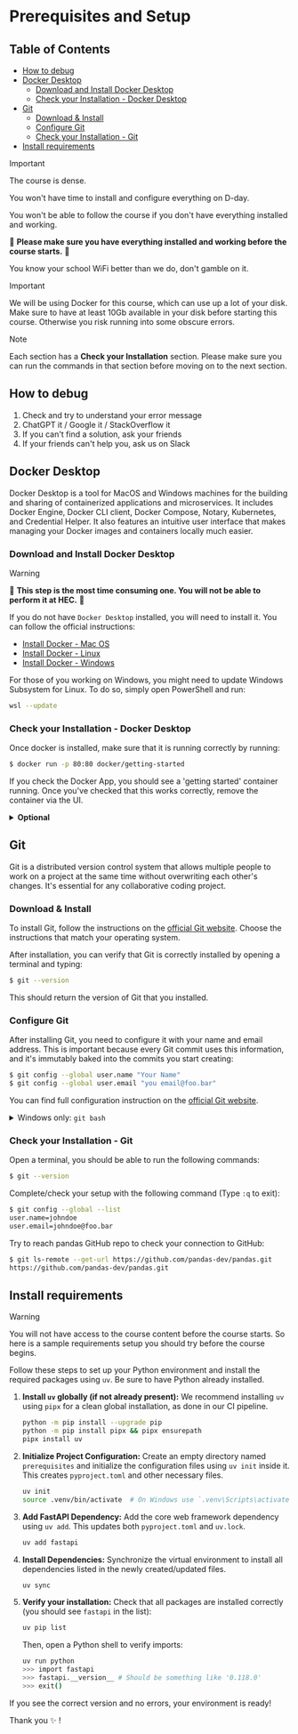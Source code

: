 # Prerequisites and Setup

## Table of Contents

- [How to debug](#how-to-debug)
- [Docker Desktop](#docker-desktop)
  - [Download and Install Docker Desktop](#download-and-install-docker-desktop)
  - [Check your Installation - Docker Desktop](#check-your-installation---docker-desktop)
- [Git](#git)
  - [Download & Install](#download--install)
  - [Configure Git](#configure-git)
  - [Check your Installation - Git](#check-your-installation---git)
- [Install requirements](#install-requirements)

> [!Important]
> The course is dense.
>
> You won't have time to install and configure everything on D-day.
>
> You won't be able to follow the course if you don't have everything installed and working.
>
> 📣 **Please make sure you have everything installed and working before the course starts.** 📣
>
> You know your school WiFi better than we do, don't gamble on it.

> [!Important]
> We will be using Docker for this course, which can use up a lot of your disk.
> Make sure to have at least 10Gb available in your disk before starting this course. Otherwise you risk running into some obscure errors.

> [!Note]
> Each section has a **Check your Installation** section.
> Please make sure you can run the commands in that section before moving on to the next section.

## How to debug

1. Check and try to understand your error message
2. ChatGPT it / Google it / StackOverflow it
3. If you can't find a solution, ask your friends
4. If your friends can't help you, ask us on Slack

## Docker Desktop

Docker Desktop is a tool for MacOS and Windows machines for the building and sharing of containerized applications and microservices. It includes Docker Engine, Docker CLI client, Docker Compose, Notary, Kubernetes, and Credential Helper. It also features an intuitive user interface that makes managing your Docker images and containers locally much easier.

### Download and Install Docker Desktop

> [!Warning]
> 📣 **This step is the most time consuming one. You will not be able to perform it at HEC.** 📣

If you do not have `Docker Desktop` installed, you will need to install it. You can follow the official instructions:

- [Install Docker - Mac OS](https://docs.docker.com/desktop/install/mac-install/)
- [Install Docker - Linux](https://docs.docker.com/desktop/install/linux-install/)
- [Install Docker - Windows](https://docs.docker.com/desktop/install/windows-install/)

For those of you working on Windows, you might need to update Windows Subsystem for Linux. To do so, simply open PowerShell and run:

```bash
wsl --update
```

### Check your Installation - Docker Desktop

Once docker is installed, make sure that it is running correctly by running:

```bash
$ docker run -p 80:80 docker/getting-started
```

If you check the Docker App, you should see a 'getting started' container running. Once you've checked that this works correctly, remove the container via the UI.

<details>
    <summary><b>Optional</b></summary>
    You can also perform these operations directly from the command line, by running <code>docker ps</code> to check the running containers, <code>docker stop [CONTAINER-ID]</code> to stop it and <code>docker rm -f [CONTAINER-ID]</code> to remove it.
</details>


## Git


Git is a distributed version control system that allows multiple people to work on a project at the same time without overwriting each other's changes.
It's essential for any collaborative coding project.

### Download & Install

To install Git, follow the instructions on the [official Git website](https://git-scm.com/book/en/v2/Getting-Started-Installing-Git).
Choose the instructions that match your operating system.

After installation, you can verify that Git is correctly installed by opening a terminal and typing:

```bash
$ git --version
```

This should return the version of Git that you installed.

### Configure Git

After installing Git, you need to configure it with your name and email address.
This is important because every Git commit uses this information, and it's immutably baked into the commits you start creating:

```bash
$ git config --global user.name "Your Name"
$ git config --global user.email "you email@foo.bar"
```

You can find full configuration instruction on the [official Git website](https://git-scm.com/book/en/v2/Getting-Started-First-Time-Git-Setup).

<details>
  <summary>Windows only: <code>git bash</code></summary>

If you are using Windows, you can use PowerShell as your terminal.
But Powershell is limited and doesn't support all the commands we will use in this course.
You will need to install [`git bash`](https://gitforwindows.org/) to have access to all the commands we will use in this course.

Please carefully follow [instructions here](https://github.com/git-for-windows/git/releases/tag/v2.42.0.windows.2).

> [!Note]
> You can also use WSL terminal, but it's a bit more complicated to use.

</details>

### Check your Installation - Git

Open a terminal, you should be able to run the following commands:

```bash
$ git --version

```

Complete/check your setup with the following command (Type `:q` to exit):

```bash
$ git config --global --list
user.name=johndoe
user.email=johndoe@foo.bar
```

Try to reach pandas GitHub repo to check your connection to GitHub:

```bash
$ git ls-remote --get-url https://github.com/pandas-dev/pandas.git
https://github.com/pandas-dev/pandas.git
```

## Install requirements

> [!Warning]
> You will not have access to the course content before the course starts.
> So here is a sample requirements setup you should try before the course begins.

Follow these steps to set up your Python environment and install the required packages using `uv`. Be sure to have Python already installed.


1.  **Install `uv` globally (if not already present):**
    We recommend installing `uv` using `pipx` for a clean global installation, as done in our CI pipeline.
    ```bash
    python -m pip install --upgrade pip
    python -m pip install pipx && pipx ensurepath
    pipx install uv
    ```

2.  **Initialize Project Configuration:**
    Create an empty directory named `prerequisites` and initialize the configuration files using `uv init` inside it. This creates `pyproject.toml` and other necessary files.
    ```bash
    uv init
    source .venv/bin/activate  # On Windows use `.venv\Scripts\activate`
    ```

3.  **Add FastAPI Dependency:**
    Add the core web framework dependency using `uv add`. This updates both `pyproject.toml` and `uv.lock`.
    ```bash
    uv add fastapi
    ```

4.  **Install Dependencies:**
    Synchronize the virtual environment to install all dependencies listed in the newly created/updated files.
    ```bash
    uv sync
    ```

5.  **Verify your installation:**
    Check that all packages are installed correctly (you should see `fastapi` in the list):
    ```bash
    uv pip list
    ```
    Then, open a Python shell to verify imports:
    ```bash
    uv run python
    >>> import fastapi
    >>> fastapi.__version__ # Should be something like '0.118.0'
    >>> exit()
    ```

If you see the correct version and no errors, your environment is ready!

Thank you ✨ !
